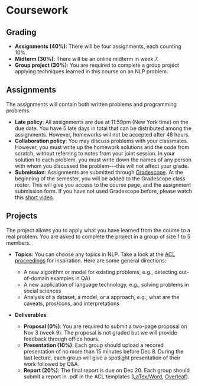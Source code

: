 # Coursework
## Grading
- **Assignments (40%)**: There will be four assignments, each counting 10%.
- **Midterm (30%)**: There will be an online midterm in week 7.
- **Group project (30%)**: You are required to complete a group project applying techniques learned in this course on an NLP problem.

## Assignments
The assignments will contain both written problems and programming problems.

- **Late policy**: All assignments are due at 11:59pm (New York time) on the due date.
You have 5 late days in total that can be distributed among the assignments.
However, homeworks will not be accepted after 48 hours.
- **Collaboration policy**: You may discuss problems with your classmates. However, you must write up the homework solutions and the code from scratch, without referring to notes from your joint session. In your solution to each problem, you must write down the names of any person with whom you discussed the problem---this will not affect your grade.
- **Submission**: Assignments are submitted through [Gradescope](https://www.gradescope.com/courses/148490). At the beginning of the semester, you will be added to the Gradescope class roster. This will give you access to the course page, and the assignment submission form. If you have not used Gradescope before, please watch this [short video](https://www.gradescope.com/get_started).

## Projects
The project allows you to apply what you have learned from the course to a real problem.
You are asked to complete the project in a group of size 1 to 5 members.

- **Topics**: You can choose any topics in NLP. Take a look at the [ACL proceedings](https://www.aclweb.org/anthology/) for inspiration.
Here are some general directions:
    - A new algorithm or model for existing problems, e.g., detecting out-of-domain examples in QA)
    - A new application of language technology, e.g., solving problems in social sciences 
    - Analysis of a dataset, a model, or a approach, e.g., what are the caveats, pros/cons, and interpretations

- **Deliverables**:
    - **Proposal (0%)**: You are required to submit a two-page proposal on Nov 3 (week 9). The proposal is not graded but we will provide feedback through office hours.
    - **Presentation (10%)**: Each group should upload a recored presentation of no more than 15 minutes before Dec 8.
During the last lecture, each group will give a spotlight presentation of their work followed by Q\&A. 
    - **Report (20%)**: The final report is due on Dec 20. Each group should submit a report in .pdf in the ACL templates ([LaTex/Word](http://acl2020.org/downloads/acl2020-templates.zip), [Overleaf](https://www.overleaf.com/latex/templates/acl-2020-proceedings-template/zsrkcwjptpcd)). 
